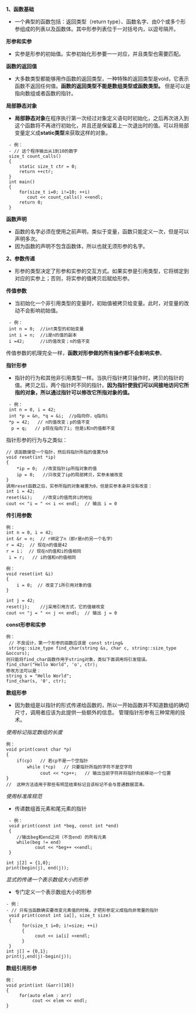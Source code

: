 

**1、函数基础**

 - 一个典型的函数包括：返回类型（return
   type）、函数名字、由0个或多个形参组成的列表以及函数体。其中形参列表位于一对括号内，以逗号隔开。

**形参和实参**

 - 实参是形参的初始值。实参初始化形参要一一对应，并且类型也需要匹配。

**函数的返回值**

 - 大多数类型都能够用作函数的返回类型，一种特殊的返回类型是void，它表示函数不返回任何值。**函数的返回类型不能是数组类型或函数类型。**
   但是可以是指向数组或者函数的指针。

**局部静态对象**

 - **局部静态对象**在程序执行第一次经过对象定义语句时初始化，之后再次进入到这个函数将不再进行初始化，并且还是保留着上一次退出时的值。可以将局部变量定义成**static类型**来获取这样的对象。

```
 - 例：
 - // 这个程序输出从1到10的数字
 size_t count_calls()
 {
     static size_t ctr = 0;
     return ++ctr;
 }
 int main()
 {
     for(size_t i=0; i!=10; ++i)
        cout << count_calls() <<endl;
     return 0;
 }
```

**函数声明**

 - 函数的名字必须在使用之前声明，类似于变量，函数只能定义一次，但是可以声明多次。
 - 因为函数的声明不包含函数体，所以也就无须形参的名字。

**2、参数传递**

 - 形参的类型决定了形参和实参的交互方式。如果实参是引用类型，它将绑定到对应的实参上；否则，将实参的值拷贝后赋给形参。

**传值参数**

 - 当初始化一个非引用类型的变量时，初始值被拷贝给变量。此时，对变量的改动不会影响初始值。

```
 - 例：
 int n = 0;  //int类型的初始变量
 int i = n;  //i是n的值的副本
 i =42;      //i的值改变；n的值不变
```
传值参数的机理完全一样，**函数对形参做的所有操作都不会影响实参**。

**指针形参**

 - 指针的行为和其他非引用类型一样。当执行指针拷贝操作时，拷贝的指针的值。拷贝之后，两个指针时不同的指针。**因为指针使我们可以间接地访问它所指的对象，所以通过指针可以修改它所指对象的值。**

```
 - 例：
 int n = 0, i = 42;
 int *p = &n, *q = &i;  //p指向你，q指向i
 *p = 42;   // n的值改变；p的值不变
  p = q;   // p现在指向了i; 但是i和n的值都不变
```
指针形参的行为与之类似：

```
// 该函数接受一个指针，然后将指针所指的值置为0
void reset(int *ip)
{
    *ip = 0;  //改变指针ip所指对象的值
    ip = 0;   //只改变了ip的局部拷贝，实参未被改变
}
调用reset函数之后，实参所指的对象被置为0，但是实参本身并没有改变：
int i = 42;
reset(&i);    //改变i的值而非i的地址
cout << "i = " << i << endl;  // 输出 i = 0
```

**传引用参数**

```
例：
int n = 0, i = 42;
int &r = n;  // r绑定了n（即r是n的另一个名字）
r = 42;  // 现在n的值是42
r = i；  // 现在n的值和i的值相同
 i = r;   // i的值和n的值相同
```

```
例：
void reset(int &i)
{
    i = 0;  // 改变了i所引用对象的值
}

int j = 42;
reset(j);    //j采用引用方式，它的值被改变
cout << "j = " << j << endl;  // 输出 j = 0
```

**const形参和实参**

```
例：
 // 不良设计，第一个形参的函数应该是 const string&
 string::size_type find_char(string &s, char c, string::size_type &occurs);
则只能将find_char函数作用于string对象，类似下面调用将引发错误。
find_char("Hello World", 'o', ctr);
修改方法可以是：
string s = "Hello World";
find_char(s, '0', ctr);
```

**数组形参**

 - 因为数组是以指针的形式传递给函数的，所以一开始函数并不知道数组的确切尺寸，调用者应该为此提供一些额外的信息。
   管理指针形参有三种常用的技术。

*使用标记指定数组的长度*

```
例：
void print(const char *p)
{
    if(cp)   // 若cp不是一个空指针
        while (*cp)   // 只要指针所指的字符不是空字符
             cout << *cp++;   // 输出当前字符并将指针向前移动一个位置
}
//  这种方法适用于那些有明显结束标记且该标记不会与普通数据混淆。
```
*使用标准库规范*

 - 传递数组首元素和尾元素的指针

```
 - 例：
 void print(const int *beg, const int *end)
 {
    //输出beg和end之间（不含end）的所有元素
    while(beg != end)
           cout << *beg++ <<endl;
 }
 
int j[2] = {1,0};
print(begin(j), end(j));
```
*显式的传递一个表示数组大小的形参*
 - 专门定义一个表示数组大小的形参
 

```
- 例：
- // 只有当函数确实要改变元素值的时候，才把形参定义成指向非常量的指针
 void print(const int ia[], size_t size)
 {
      for(size_t i=0; i!=size; ++i)
      {
           cout << ia[i] <<endl;
      }
 }
int j[] = {0,1};
print(j,end(j)-begin(j));
```
**数组引用形参**

```
例：
void print(int (&arr)[10])
{
     for(auto elem : arr)
          cout << elem << endl;
}
```
